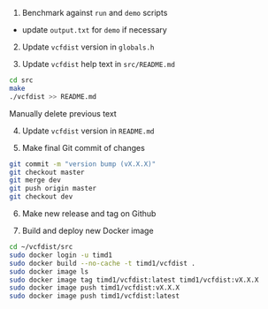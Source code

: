 1. Benchmark against `run` and `demo` scripts
- update `output.txt` for `demo` if necessary

2. Update `vcfdist` version in `globals.h`

3. Update `vcfdist` help text in `src/README.md`
```bash
cd src
make
./vcfdist >> README.md
```
Manually delete previous text

4. Update `vcfdist` version in `README.md`

5. Make final Git commit of changes
```bash
git commit -m "version bump (vX.X.X)"
git checkout master
git merge dev
git push origin master
git checkout dev
```

6. Make new release and tag on Github

7. Build and deploy new Docker image
```bash
cd ~/vcfdist/src
sudo docker login -u timd1
sudo docker build --no-cache -t timd1/vcfdist .
sudo docker image ls
sudo docker image tag timd1/vcfdist:latest timd1/vcfdist:vX.X.X
sudo docker image push timd1/vcfdist:vX.X.X
sudo docker image push timd1/vcfdist:latest
```
